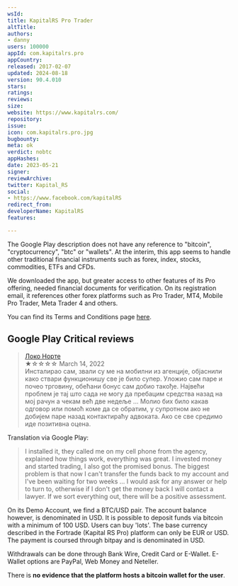 ```yaml
---
wsId: 
title: KapitalRS Pro Trader
altTitle: 
authors:
- danny
users: 100000
appId: com.kapitalrs.pro
appCountry: 
released: 2017-02-07
updated: 2024-08-18
version: 90.4.010
stars: 
ratings: 
reviews: 
size: 
website: https://www.kapitalrs.com/
repository: 
issue: 
icon: com.kapitalrs.pro.jpg
bugbounty: 
meta: ok
verdict: nobtc
appHashes: 
date: 2023-05-21
signer: 
reviewArchive: 
twitter: Kapital_RS
social:
- https://www.facebook.com/kapitalRS
redirect_from: 
developerName: KapitalRS
features: 

---
```


The Google Play description does not have any reference to "bitcoin", "cryptocurrency", "btc" or "wallets". At the interim, this app seems to handle other traditional financial instruments such as forex, index, stocks, commodities, ETFs and CFDs.

We downloaded the app, but greater access to other features of its Pro offering, needed financial documents for verification. On its registration email, it references other forex platforms such as Pro Trader, MT4, Mobile Pro Trader, Meta Trader 4 and others. 

You can find its Terms and Conditions page [here](https://www.fortrade.com/wp-content/uploads/legal/BELARUS_DOCS/Fort_Securities_Terms_and_Conditions.pdf).

## Google Play Critical reviews

> [Локо Норте](https://play.google.com/store/apps/details?id=com.kapitalrs.pro&reviewId=gp%3AAOqpTOFrT054uZGrt_oNUlK0dFuI8AfmcuhrLnfL2PWQPMzVltl1DVhDTniZHaOyK8HAOwCRPk8aGS_aMExh7Wo)<br>
  ★☆☆☆☆ March 14, 2022 <br>
       Инсталирао сам, звали су ме на мобилни из агенције, објаснили како ствари функционишу све је било супер. Уложио сам паре и почео трговину, обећани бонус сам добио такође. Највећи проблем је тај што сада не могу да пребацим средства назад на мој рачун а чекам већ две недеље ... Молио бих било какав одговор или помоћ коме да се обратим, у супротном ако не добијем паре назад контактираћу адвоката. Ако се све средимо иде позитивна оцена.
       
Translation via Google Play:

> I installed it, they called me on my cell phone from the agency, explained how things work, everything was great. I invested money and started trading, I also got the promised bonus. The biggest problem is that now I can't transfer the funds back to my account and I've been waiting for two weeks ... I would ask for any answer or help to turn to, otherwise if I don't get the money back I will contact a lawyer. If we sort everything out, there will be a positive assessment.


On its Demo Account, we find a BTC/USD pair. The account balance however, is denominated in USD. It is possible to deposit funds via bitcoin with a minimum of 100 USD. Users can buy 'lots'. The base currency described in the Fortrade (Kapital RS Pro) platform can only be EUR or USD. The payment is coursed through bitpay and is denominated in USD. 

Withdrawals can be done through Bank Wire, Credit Card or E-Wallet. E-Wallet options are PayPal, Web Money and Neteller. 

There is **no evidence that the platform hosts a bitcoin wallet for the user**. 



